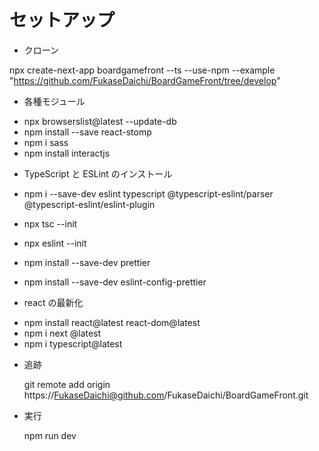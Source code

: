 # セットアップ

-   クローン

npx create-next-app boardgamefront --ts --use-npm --example "https://github.com/FukaseDaichi/BoardGameFront/tree/develop"

-   各種モジュール

*   npx browserslist@latest --update-db
*   npm install --save react-stomp
*   npm i sass
*   npm install interactjs

-   TypeScript と ESLint のインストール

*   npm i --save-dev eslint typescript @typescript-eslint/parser @typescript-eslint/eslint-plugin
*   npx tsc --init
*   npx eslint --init

*   npm install --save-dev prettier
*   npm install --save-dev eslint-config-prettier

-   react の最新化

*   npm install react@latest react-dom@latest
*   npm i next @latest
*   npm i typescript@latest

-   追跡

    git remote add origin https://FukaseDaichi@github.com/FukaseDaichi/BoardGameFront.git

-   実行

    npm run dev

